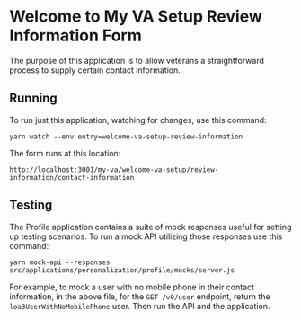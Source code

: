 # Welcome to My VA Setup Review Information Form

The purpose of this application is to allow veterans a straightforward process to supply certain contact information.

## Running

To run just this application, watching for changes, use this command:
```
yarn watch --env entry=welcome-va-setup-review-information
```

The form runs at this location:

```
http://localhost:3001/my-va/welcome-va-setup/review-information/contact-information
```

## Testing

The Profile application contains a suite of mock responses useful for setting up testing scenarios. To run a mock API utilizing those responses use this command:

```
yarn mock-api --responses src/applications/personalization/profile/mocks/server.js
```

For example, to mock a user with no mobile phone in their contact information, in the above file, for the `GET /v0/user` endpoint, return the `loa3UserWithNoMobilePhone` user. Then run the API and the application.